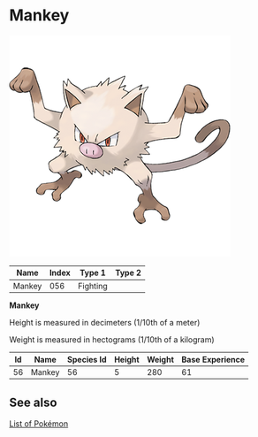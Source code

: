 # Mankey


![Mankey](images/056.png)

| **Name** | **Index** | **Type 1** | **Type 2** |
|----|----|----|----|
| Mankey | 056 | Fighting  |  |

**Mankey** 


Height is measured in decimeters (1/10th of a meter)

Weight is measured in hectograms (1/10th of a kilogram)

| **Id** | **Name** | **Species Id** | **Height** | **Weight** | **Base Experience** |
|--------|----------|----------------|------------|------------|---------------------|
| 56 | Mankey | 56 | 5 | 280 | 61 |


## See also

[List of Pokémon](../pokemon.md)
